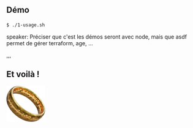 ## Démo

```bash
$ ./1-usage.sh
```

<span class="img_background" style="--top: 120%; --left: 350px; --width: 600px; --height: 500px; ----cover: auto; --image: url('assets/img/illustrations/crop/Devfest_2023_Affiche_Principal_Couleur_Trex.png')"></span>

speaker: Préciser que c'est les démos seront avec node, mais que asdf permet de gérer terraform, age, ...

,,,

## Et voilà !

<img src="assets/img/one_ring.png" alt="One to rule them all" style="width: 20%;">

